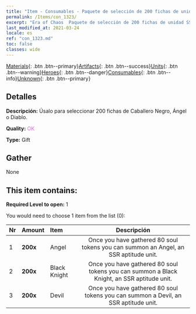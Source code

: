 ```yaml
---
title: "Item - Consumables - Paquete de selección de 200 fichas de unidad SSR (Ángel, Diablo, Caballero Negro)"
permalink: /Items/con_1323/
excerpt: "Era of Chaos  Paquete de selección de 200 fichas de unidad SSR (Ángel, Diablo, Caballero Negro)"
last_modified_at: 2021-03-24
locale: es
ref: "con_1323.md"
toc: false
classes: wide
---
```

 [Materials](/es/Items/){: .btn .btn--primary}[Artifacts](/es/Items/Artifacts/){: .btn .btn--success}[Units](/es/Items/Units/){: .btn .btn--warning}[Heroes](/es/Items/Heroes/){: .btn .btn--danger}[Consumables](/es/Items/Consumables/){: .btn .btn--info}[Unknown](/es/Items/Unknown/){: .btn .btn--primary}

## Detalles
 **Descripción:** Úsalo para seleccionar 200 fichas de Caballero Negro, Ángel o Diablo.

 **Quality:** <span style="color: #DA70D6">OK</span>

 **Type:** Gift

## Gather

  None

## This item contains:

 **Required Level to open:** 1

 You would need to choose 1 item from the list (0):

  | Nr | Amount |     Item    | Descripción |
  |:---|:-------|:------------|:-----------:|
  | 1 |  **200x** | Angel | Once you have gathered 80 soul tokens you can summon an Angel, an SSR aptitude unit.  | 
  | 2 |  **200x** | Black Knight | Once you have gathered 80 soul tokens you can summon a Black Knight, an SSR aptitude unit.  | 
  | 3 |  **200x** | Devil | Once you have gathered 80 soul tokens you can summon a Devil, an SSR aptitude unit.  | 
